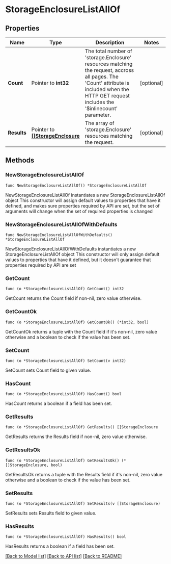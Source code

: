# StorageEnclosureListAllOf

## Properties

Name | Type | Description | Notes
------------ | ------------- | ------------- | -------------
**Count** | Pointer to **int32** | The total number of &#39;storage.Enclosure&#39; resources matching the request, accross all pages. The &#39;Count&#39; attribute is included when the HTTP GET request includes the &#39;$inlinecount&#39; parameter. | [optional] 
**Results** | Pointer to [**[]StorageEnclosure**](storage.Enclosure.md) | The array of &#39;storage.Enclosure&#39; resources matching the request. | [optional] 

## Methods

### NewStorageEnclosureListAllOf

`func NewStorageEnclosureListAllOf() *StorageEnclosureListAllOf`

NewStorageEnclosureListAllOf instantiates a new StorageEnclosureListAllOf object
This constructor will assign default values to properties that have it defined,
and makes sure properties required by API are set, but the set of arguments
will change when the set of required properties is changed

### NewStorageEnclosureListAllOfWithDefaults

`func NewStorageEnclosureListAllOfWithDefaults() *StorageEnclosureListAllOf`

NewStorageEnclosureListAllOfWithDefaults instantiates a new StorageEnclosureListAllOf object
This constructor will only assign default values to properties that have it defined,
but it doesn't guarantee that properties required by API are set

### GetCount

`func (o *StorageEnclosureListAllOf) GetCount() int32`

GetCount returns the Count field if non-nil, zero value otherwise.

### GetCountOk

`func (o *StorageEnclosureListAllOf) GetCountOk() (*int32, bool)`

GetCountOk returns a tuple with the Count field if it's non-nil, zero value otherwise
and a boolean to check if the value has been set.

### SetCount

`func (o *StorageEnclosureListAllOf) SetCount(v int32)`

SetCount sets Count field to given value.

### HasCount

`func (o *StorageEnclosureListAllOf) HasCount() bool`

HasCount returns a boolean if a field has been set.

### GetResults

`func (o *StorageEnclosureListAllOf) GetResults() []StorageEnclosure`

GetResults returns the Results field if non-nil, zero value otherwise.

### GetResultsOk

`func (o *StorageEnclosureListAllOf) GetResultsOk() (*[]StorageEnclosure, bool)`

GetResultsOk returns a tuple with the Results field if it's non-nil, zero value otherwise
and a boolean to check if the value has been set.

### SetResults

`func (o *StorageEnclosureListAllOf) SetResults(v []StorageEnclosure)`

SetResults sets Results field to given value.

### HasResults

`func (o *StorageEnclosureListAllOf) HasResults() bool`

HasResults returns a boolean if a field has been set.


[[Back to Model list]](../README.md#documentation-for-models) [[Back to API list]](../README.md#documentation-for-api-endpoints) [[Back to README]](../README.md)


